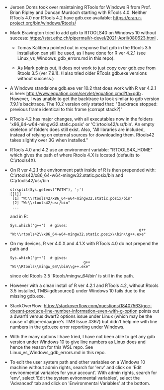 
- Jeroen Ooms took over maintaining RTools for Windows R from Prof. Brian Ripley and Duncan Murdoch starting with RTools 4.0.  Neither RTools 4.0 nor RTools 4.2 have gdb.exe available: https://cran.r-project.org/bin/windows/Rtools/ 

- Mark Bravington tried to add gdb to RTOOLS40 on Windows 10 without success: https://stat.ethz.ch/pipermail/r-devel/2021-April/080623.html . 

   - Tomas Kalibera pointed out in response that gdb in the Rtools 3.5 installation can still be used, as I have done for R ver 4.2.1 (see Linux_vs_Windows_gdb_errors.md in this repo). 
      
    - As Mark points out, it does not work to just copy over gdb.exe from Rtools 3.5 (ver 7.9.1). (I also tried older RTools gdb.exe versions without success.)
    
- A Windows standalone gdb.exe ver 10.2 that does work with R ver 4.2.1 is here: http://www.equation.com/servlet/equation.cmd?fa=gdb . 
    However, I was unable to get the backtrace to look similar to gdb version 7.9.1's backtrace. The 10.2 version only stated that:
    "Backtrace stopped: previous frame identical to this frame (corrupt stack?)" 
    
- RTools 4.2 has major changes, with all executables now in the folders 'x86_64-w64-mingw32.static.posix' or 'C:\rtools42/usr/bin'. An empty skeleton
      of folders does still exist. Also, "All libraries are included, instead of relying on external sources for downloading them. 
      Rtools42 takes slightly over 3G when installed."
      
- RTools 4.0 and 4.2 use an environment variable: "RTOOLS4X_HOME" which gives the path of where Rtools 4.X is located (defaults to C:\rtools4X).
 
- On R ver 4.2.1 the environment path inside of R is then prepended with: C:\rtools42/x86_64-w64-mingw32.static.posix/bin and C:\rtools42/usr/bin 

      strsplit(Sys.getenv("PATH"), ';')
      [[1]]
       [1] "W:\\rtools42/x86_64-w64-mingw32.static.posix/bin"                     
       [2] "W:\\rtools42/usr/bin"
       ...
     
     
  and in R:
   
      Sys.which('g++')  # gives:
                                                                g++ 
      "W:\\rtools42\\x86_64-w64-mingw32.static.posix\\bin\\g++.exe" 
   
- On my devices, R ver 4.0.X and 4.1.X with RTools 4.0 do not prepend the path and 
   
      Sys.which('g++')  # gives:
                                       g++ 
      "W:\\Rtools\\mingw_64\\bin\\g++.exe"
   
  since old Rtools 3.5 'Rtools/mingw_64/bin' is still in the path.
  
- However with a clean install of R ver 4.2.1 and RTools 4.2, without Rtools 3.5 installed, TMB::gdbsource() under Windows 10
    fails due to the missing gdb.exe.
    
- StackOverFlow: https://stackoverflow.com/questions/18407563/gcc-doesnt-produce-line-number-information-even-with-g-option
   points out a dwarf4 versus dwarf2 options issue under Linux (which may be the cause of @iperedaagirre's TMB Issue #367) but didn't help me with line numbers in the gdb.exe error reporting under Windows.
   
- With the many options I have tried, I have not been able to get any gdb version under Windows 10 to give line numbers as Linux does and hence the reason for this WSL repo. See Linux_vs_Windows_gdb_errors.md in this repo.
   
- To edit the user system path and other variables on a Windows 10 machine without admin rights, search for 'env' and 
       click on 'Edit environmental variables for your account'. With admin rights, search for 'env', select 'Edit the system evironmental variables', select the 'Advanced' tab and click on 'Environmental Variables' at the bottom. 
     
